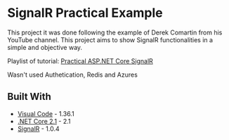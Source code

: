 # SignalR Practical Example

This project it was done following the example of Derek Comartin from his YouTube channel. This project aims to show SignalR functionalities in a simple and objective way. 

Playlist of tutorial: [Practical ASP.NET Core SignalR](https://www.youtube.com/playlist?list=PLThyvG1mlMzltDxuQj0uQw1TDu1gJUNeG)

Wasn't used Authetication, Redis and Azures

## Built With

* [Visual Code](https://code.visualstudio.com/download) - 1.36.1
* [.NET Core 2.1](https://dotnet.microsoft.com/download/dotnet-core/2.1) - 2.1
* [SignalR](https://www.nuget.org/packages/Microsoft.AspNetCore.SignalR/1.0.4) - 1.0.4
